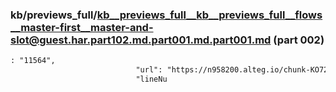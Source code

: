 ### kb/previews_full/kb__previews_full__kb__previews_full__flows__master-first__master-and-slot@guest.har.part102.md.part001.md.part001.md (part 002)

```md
: "11564",
                            "url": "https://n958200.alteg.io/chunk-KO722YSM.js",
                            "lineNu
```

```

